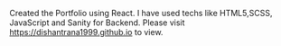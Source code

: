 Created the Portfolio using React. I have used techs like HTML5,SCSS, JavaScript and Sanity for Backend.
Please visit https://dishantrana1999.github.io to view.
